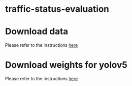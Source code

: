 # traffic-status-evaluation

# Download data
Please refer to the instructions [here](https://github.com/manhcuong02/traffic-status-evaluation/blob/main/data/videos/Readme.md)

# Download weights for yolov5
Please refer to the instructions [here](https://github.com/manhcuong02/traffic-status-evaluation/blob/main/weights/Readme.md)

